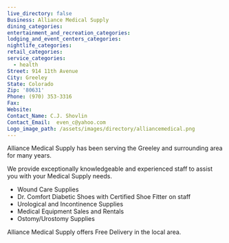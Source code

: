 ```yaml
---
live_directory: false
Business: Alliance Medical Supply
dining_categories:
entertainment_and_recreation_categories:
lodging_and_event_centers_categories:
nightlife_categories:
retail_categories:
service_categories:
  - health
Street: 914 11th Avenue
City: Greeley
State: Colorado
Zip: '80631'
Phone: (970) 353-3316
Fax:
Website:
Contact_Name: C.J. Shovlin
Contact_Email:  even_c@yahoo.com
Logo_image_path: /assets/images/directory/alliancemedical.png
---
```



Alliance Medical Supply has been serving the Greeley and surrounding area for many years.

We provide exceptionally knowledgeable and experienced staff to assist you with your Medical Supply needs.

* Wound Care Supplies
* Dr. Comfort Diabetic Shoes with Certified Shoe Fitter on staff
* Urological and Incontinence Supplies
* Medical Equipment Sales and Rentals
* Ostomy/Urostomy Supplies


Alliance Medical Supply offers Free Delivery in the local area.